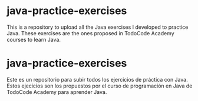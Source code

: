 # java-practice-exercises
This is a repository to upload all the Java exercises I developed to practice Java.
These exercises are the ones proposed in TodoCode Academy courses to learn Java. 

# java-practice-exercises
Este es un repositorio para subir todos los ejercicios de práctica con Java.
Estos ejecicios son los propuestos por el curso de programación en Java de TodoCode Academy para aprender Java.
